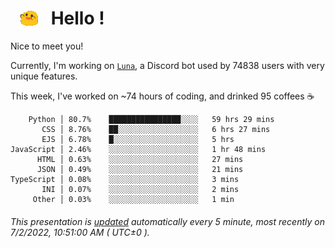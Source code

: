 <h1>   <img src="./spoinky.gif" style="vertical-align:middle;" width="30px">   Hello ! </h1>

Nice to meet you!

Currently, I'm working on <a href='https://github.com/Asgarrrr/Luna'>`Luna`</a>, a Discord bot used by 74838 users with very unique features.

This week, I've worked on ~74 hours of coding, and drinked 95 coffees ☕

```
    Python │ 80.7%    ████████████████░░░░   59 hrs 29 mins
       CSS │ 8.76%    ██░░░░░░░░░░░░░░░░░░   6 hrs 27 mins
       EJS │ 6.78%    █░░░░░░░░░░░░░░░░░░░   5 hrs
JavaScript │ 2.46%    ░░░░░░░░░░░░░░░░░░░░   1 hr 48 mins
      HTML │ 0.63%    ░░░░░░░░░░░░░░░░░░░░   27 mins
      JSON │ 0.49%    ░░░░░░░░░░░░░░░░░░░░   21 mins
TypeScript │ 0.08%    ░░░░░░░░░░░░░░░░░░░░   3 mins
       INI │ 0.07%    ░░░░░░░░░░░░░░░░░░░░   2 mins
     Other │ 0.03%    ░░░░░░░░░░░░░░░░░░░░   1 min
```

###### This presentation is [updated](https://github.com/Asgarrrr) automatically every 5 minute, most recently on 7/2/2022, 10:51:00 AM ( UTC±0 ).